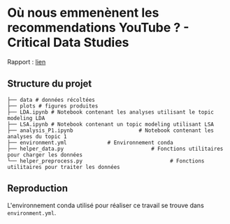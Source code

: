 # Où nous emmenènent les recommendations YouTube ? - Critical Data Studies

Rapport : [lien](todo)

## Structure du projet

```
├── data # données récoltées
├── plots # figures produites
├── LDA.ipynb # Notebook contenant les analyses utilisant le topic modeling LDA
├── LSA.ipynb # Notebook contenant un topic modeling utilisant LSA
├── analysis_P1.ipynb                     # Notebook contenant les analyses du topic 1
├── environment.yml             # Environnement conda
├── helper_data.py                            # Fonctions utilitaires pour charger les données
└── helper_preprocess.py                            # Fonctions utilitaires pour traiter les données
```

## Reproduction
L'environnement conda utilisé pour réaliser ce travail se trouve dans ```environment.yml```.

